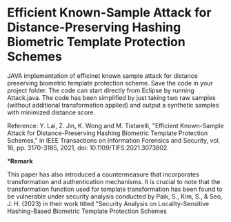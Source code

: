 # Efficient Known-Sample Attack for Distance-Preserving Hashing Biometric Template Protection Schemes

JAVA implementation of efficinet known sample attack for distance preserving biometric template protection scheme.
Save the code in your project folder. The code can start directly from Eclipse by running Attack.java. 
The code has been simplified by just taking two raw samples (without additional transformation applied) and output a synthetic samples with minimized distance score.

Reference:
Y. Lai, Z. Jin, K. Wong and M. Tistarelli, "Efficient Known-Sample Attack for Distance-Preserving Hashing Biometric Template Protection Schemes," 
in IEEE Transactions on Information Forensics and Security, vol. 16, pp. 3170-3185, 2021, doi: 10.1109/TIFS.2021.3073802.




***Remark**

This paper has also introduced a countermeasure that incorporates transformation and authentication mechanisms. It is crucial to note that the transformation function used for template transformation has been found to be vulnerable under security analysis conducted by Paik, S., Kim, S., & Seo, J. H. (2023) in their work titled "Security Analysis on Locality-Sensitive Hashing-Based Biometric Template Protection Schemes

